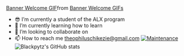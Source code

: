 <div class="tenor-gif-embed" data-postid="22391159" data-share-method="host" data-aspect-ratio="2.80702" data-width="100%"><a href="https://tenor.com/view/banner-welcome-gif-22391159">Banner Welcome GIF</a>from <a href="https://tenor.com/search/banner+welcome-gifs">Banner Welcome GIFs</a></div> <script type="text/javascript" async src="https://tenor.com/embed.js"></script>


- 😎 I’m currently a student of the ALX program
- 🌱 I’m currently learning how to learn
- 💞️ I’m looking to collaborate on 
- 📫 How to reach me theophiluschikezie@gmail.com
[![Maintenance](https://img.shields.io/badge/Maintained%3F-yes-green.svg)](https://GitHub.com/Naereen/StrapDown.js/graphs/commit-activity)
![Blackpytz's GitHub stats](https://github-readme-stats.vercel.app/api?username=Blackpytz&theme=dark&show_icons=true)





<!---
Blackpytz/Blackpytz is a ✨ special ✨ repository because its `README.md` (this file) appears on your GitHub profile.
You can click the Preview link to take a look at your changes.
--->
